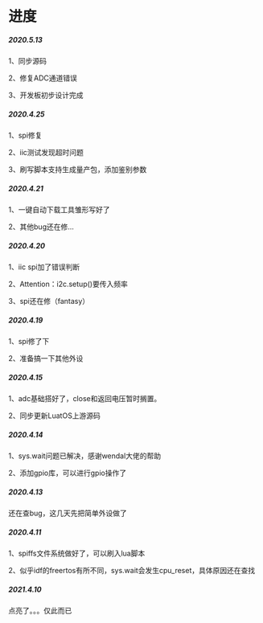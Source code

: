 # 进度

##### 2020.5.13

1、同步源码

2、修复ADC通道错误

3、开发板初步设计完成

##### 2020.4.25

1、spi修复

2、iic测试发现超时问题

3、刷写脚本支持生成量产包，添加鉴别参数

##### 2020.4.21

1、一键自动下载工具雏形写好了

2、其他bug还在修...

##### 2020.4.20

1、iic spi加了错误判断

2、Attention：i2c.setup()要传入频率

3、spi还在修（fantasy）

##### 2020.4.19

1、spi修了下

2、准备搞一下其他外设

##### 2020.4.15

1、adc基础搭好了，close和返回电压暂时搁置。

2、同步更新LuatOS上游源码

##### 2020.4.14

1、sys.wait问题已解决，感谢wendal大佬的帮助

2、添加gpio库，可以进行gpio操作了

##### 2020.4.13

还在查bug，这几天先把简单外设做了

##### 2020.4.11

1、spiffs文件系统做好了，可以刷入lua脚本

2、似乎idf的freertos有所不同，sys.wait会发生cpu_reset，具体原因还在查找

##### 2021.4.10

点亮了。。。仅此而已











